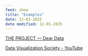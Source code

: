 ```yaml
---
feed: show
title: "Examples"
date: 12-01-2025
date modified: 12-01-2025
---
```

[THE PROJECT — Dear Data](https://www.dear-data.com/theproject)

[Data Visualization Society - YouTube](https://www.youtube.com/@DataVisualizationSociety/videos)



